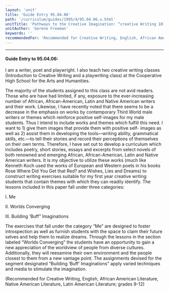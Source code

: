 ```yaml
---
layout: 'unit'
title: 'Guide Entry 95.04.06'
path: '/curriculum/guides/1995/4/95.04.06.x.html'
unitTitle: 'Pathways to the Creative Imagination: “creative Writing 101,”'
unitAuthor: 'Gerene Freeman'
keywords: ''
recommendedFor: 'Recommended for Creative Writing, English, African American Literature, Native American Literature, Latin American Literature; grades 9-12'
---
```


<body>
<hr/>
 <h4>
  Guide Entry to 95.04.06:
 </h4>
 I am a writer, poet and playwright. I also teach two creative writing classes (Introduction to Creative Writing and a playwriting class) at the Cooperative High School for the Arts and Humanities.
 <p>
  The majority of the students assigned to this class are not avid readers. Those who are have had limited, if any, exposure to the ever-increasing number of African, African-American, Latin and Native American writers and their work. Likewise, I have recently noted that there seems to be a decrease in the emphasis on works by contemporary Third World male writers or themes which reinforce positive self-images for my male students. Thus I intend to include works and themes which fulfill this need. I want to 1) give them images that provide them with positive self- images as well as 2) assist them in developing the tools—writing ability, grammatical skills, etc.—to tell their stories and record their perceptions of themselves on their own terms. Therefore, I have set out to develop a curriculum which includes poetry, short stories, essays and excerpts from select novels of both renowned and emerging African, African-American, Latin and Native American writers. It is my objective to utilize these works (much like Kenneth Koch used the works of European and Western poets in his books Rose Where Did You Get that Red? and Wishes, Lies and Dreams) to construct writing exercises suitable for my first year creative writing students that contain themes with which they can readily identify. The lessons included in this paper fall under three categories:
 </p>
 <p>
  I. Me
 </p>
 <p>
  II. Worlds Converging
 </p>
 <p>
  III. Building ‘Buff” Imaginations
 </p>
 <p>
  The exercises that fall under the category “Me” are designed to foster introspection as well as furnish students with the space to claim their future selves and help them to realize dreams. Through the lessons in the section labeled “Worlds Converging” the students have an opportunity to gain a new appreciation of the worldview of people from diverse cultures. Additionally, they will reexamine their own environment and the people closest to them from a new vantage point. The assignments devised for the segment designated “Building ‘Buff’ Imaginations” apply varied techniques and media to stimulate the imagination.
 </p>
 <p>
  (Recommended for Creative Writing, English, African American Literature, Native American Literature, Latin American Literature; grades 9-12)
 </p>

</body>
